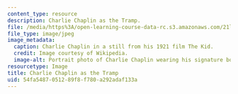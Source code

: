```yaml
---
content_type: resource
description: Charlie Chaplin as the Tramp.
file: /media/https%3A/open-learning-course-data-rc.s3.amazonaws.com/21l-011-the-film-experience-fall-2013/54fa5487051289f8f780a292adaf133a_chaplin1.jpg
file_type: image/jpeg
image_metadata:
  caption: Charlie Chaplin in a still from his 1921 film The Kid.
  credit: Image courtesy of Wikipedia.
  image-alt: Portrait photo of Charlie Chaplin wearing his signature bowler hat.
resourcetype: Image
title: Charlie Chaplin as the Tramp
uid: 54fa5487-0512-89f8-f780-a292adaf133a
---
```

